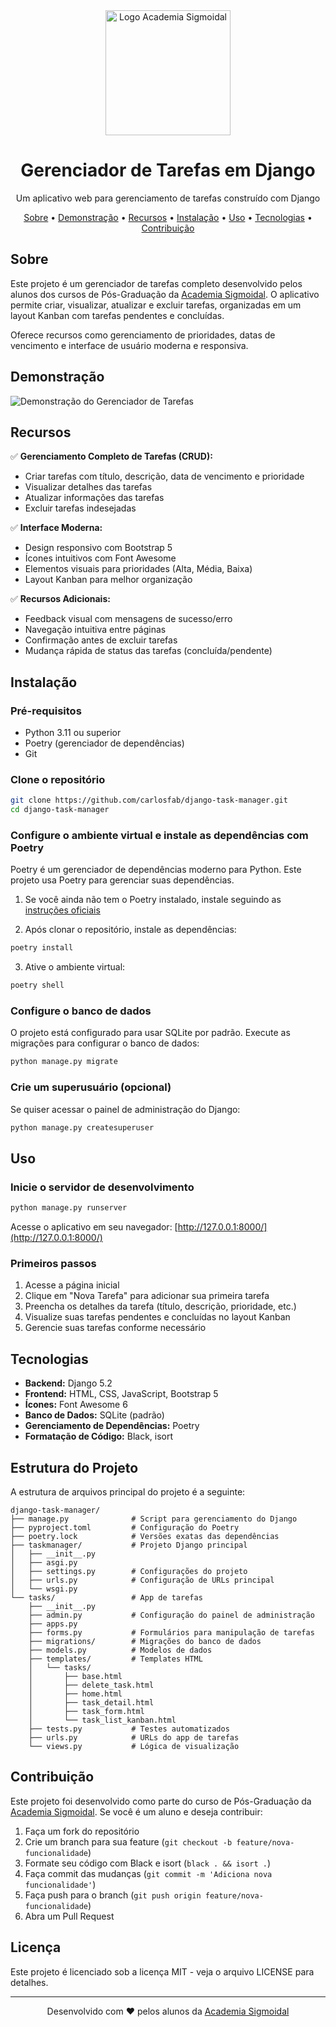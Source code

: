 <div align="center">
  <img src="https://sigmoidal.ai/wp-content/uploads/2025/05/Light-Blue-Academia-Sigmoidal-Logo-Isolado.png" alt="Logo Academia Sigmoidal" width="200">
  <h1>Gerenciador de Tarefas em Django</h1>
  <p>Um aplicativo web para gerenciamento de tarefas construído com Django</p>
  
  <p>
    <a href="#sobre">Sobre</a> •
    <a href="#demonstração">Demonstração</a> •
    <a href="#recursos">Recursos</a> •
    <a href="#instalação">Instalação</a> •
    <a href="#uso">Uso</a> •
    <a href="#tecnologias">Tecnologias</a> •
    <a href="#contribuição">Contribuição</a>
  </p>
</div>

## Sobre

Este projeto é um gerenciador de tarefas completo desenvolvido pelos alunos dos cursos de Pós-Graduação da [Academia Sigmoidal](http://sigmoidal.ai/cursos/). O aplicativo permite criar, visualizar, atualizar e excluir tarefas, organizadas em um layout Kanban com tarefas pendentes e concluídas.

Oferece recursos como gerenciamento de prioridades, datas de vencimento e interface de usuário moderna e responsiva.

## Demonstração

![Demonstração do Gerenciador de Tarefas](https://via.placeholder.com/800x400?text=Demonstração+do+Gerenciador+de+Tarefas)

## Recursos

✅ **Gerenciamento Completo de Tarefas (CRUD):**
- Criar tarefas com título, descrição, data de vencimento e prioridade
- Visualizar detalhes das tarefas
- Atualizar informações das tarefas
- Excluir tarefas indesejadas

✅ **Interface Moderna:**
- Design responsivo com Bootstrap 5
- Ícones intuitivos com Font Awesome
- Elementos visuais para prioridades (Alta, Média, Baixa)
- Layout Kanban para melhor organização

✅ **Recursos Adicionais:**
- Feedback visual com mensagens de sucesso/erro
- Navegação intuitiva entre páginas
- Confirmação antes de excluir tarefas
- Mudança rápida de status das tarefas (concluída/pendente)

## Instalação

### Pré-requisitos

- Python 3.11 ou superior
- Poetry (gerenciador de dependências)
- Git

### Clone o repositório

```bash
git clone https://github.com/carlosfab/django-task-manager.git
cd django-task-manager
```

### Configure o ambiente virtual e instale as dependências com Poetry

Poetry é um gerenciador de dependências moderno para Python. Este projeto usa Poetry para gerenciar suas dependências.

1. Se você ainda não tem o Poetry instalado, instale seguindo as [instruções oficiais](https://python-poetry.org/docs/#installation)

2. Após clonar o repositório, instale as dependências:

```bash
poetry install
```

3. Ative o ambiente virtual:

```bash
poetry shell
```

### Configure o banco de dados

O projeto está configurado para usar SQLite por padrão. Execute as migrações para configurar o banco de dados:

```bash
python manage.py migrate
```

### Crie um superusuário (opcional)

Se quiser acessar o painel de administração do Django:

```bash
python manage.py createsuperuser
```

## Uso

### Inicie o servidor de desenvolvimento

```bash
python manage.py runserver
```

Acesse o aplicativo em seu navegador: [http://127.0.0.1:8000/](http://127.0.0.1:8000/)

### Primeiros passos

1. Acesse a página inicial
2. Clique em "Nova Tarefa" para adicionar sua primeira tarefa
3. Preencha os detalhes da tarefa (título, descrição, prioridade, etc.)
4. Visualize suas tarefas pendentes e concluídas no layout Kanban
5. Gerencie suas tarefas conforme necessário

## Tecnologias

- **Backend:** Django 5.2
- **Frontend:** HTML, CSS, JavaScript, Bootstrap 5
- **Ícones:** Font Awesome 6
- **Banco de Dados:** SQLite (padrão)
- **Gerenciamento de Dependências:** Poetry
- **Formatação de Código:** Black, isort

## Estrutura do Projeto

A estrutura de arquivos principal do projeto é a seguinte:

```
django-task-manager/
├── manage.py              # Script para gerenciamento do Django
├── pyproject.toml         # Configuração do Poetry
├── poetry.lock            # Versões exatas das dependências
├── taskmanager/           # Projeto Django principal
│   ├── __init__.py
│   ├── asgi.py
│   ├── settings.py        # Configurações do projeto
│   ├── urls.py            # Configuração de URLs principal
│   └── wsgi.py
└── tasks/                 # App de tarefas
    ├── __init__.py
    ├── admin.py           # Configuração do painel de administração
    ├── apps.py
    ├── forms.py           # Formulários para manipulação de tarefas
    ├── migrations/        # Migrações do banco de dados
    ├── models.py          # Modelos de dados
    ├── templates/         # Templates HTML
    │   └── tasks/
    │       ├── base.html
    │       ├── delete_task.html
    │       ├── home.html
    │       ├── task_detail.html
    │       ├── task_form.html
    │       └── task_list_kanban.html
    ├── tests.py           # Testes automatizados
    ├── urls.py            # URLs do app de tarefas
    └── views.py           # Lógica de visualização
```

## Contribuição

Este projeto foi desenvolvido como parte do curso de Pós-Graduação da [Academia Sigmoidal](http://sigmoidal.ai/cursos/). Se você é um aluno e deseja contribuir:

1. Faça um fork do repositório
2. Crie um branch para sua feature (`git checkout -b feature/nova-funcionalidade`)
3. Formate seu código com Black e isort (`black . && isort .`)
4. Faça commit das mudanças (`git commit -m 'Adiciona nova funcionalidade'`)
5. Faça push para o branch (`git push origin feature/nova-funcionalidade`)
6. Abra um Pull Request

## Licença

Este projeto é licenciado sob a licença MIT - veja o arquivo LICENSE para detalhes.

---

<div align="center">
  <p>Desenvolvido com ❤️ pelos alunos da <a href="http://sigmoidal.ai/cursos/">Academia Sigmoidal</a></p>
</div>
